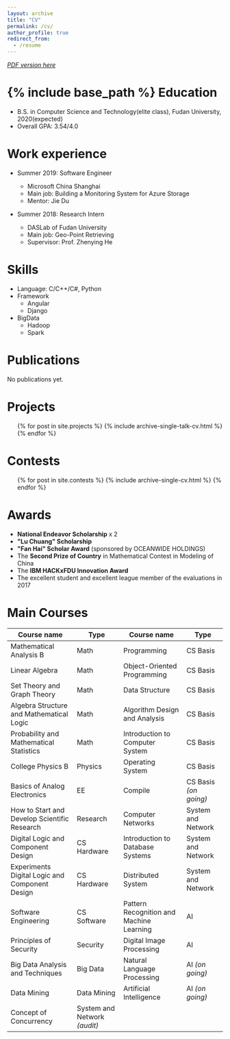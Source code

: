```yaml
---
layout: archive
title: "CV"
permalink: /cv/
author_profile: true
redirect_from:
  - /resume
---
```


*[PDF version here](../files/CV_of_Chaokun.pdf)*

{% include base_path %}
Education
======
* B.S. in Computer Science and Technology(elite class), Fudan University, 2020(expected)
* Overall GPA: 3.54/4.0 

Work experience
======
* Summer 2019: Software Engineer
  * Microsoft China Shanghai
  * Main job: Building a Monitoring System for Azure Storage
  * Mentor: Jie Du

* Summer 2018: Research Intern
  * DASLab of Fudan University
  * Main job: Geo-Point Retrieving
  * Supervisor: Prof. Zhenying He
  
Skills
======
* Language: C/C++/C#, Python
* Framework 
  * Angular
  * Django
* BigData
  * Hadoop
  * Spark

Publications
======
No publications yet.
  
Projects
======
  <ul>{% for post in site.projects %}
    {% include archive-single-talk-cv.html %}
  {% endfor %}</ul>
  
Contests
======
  <ul>{% for post in site.contests %}
    {% include archive-single-cv.html %}
  {% endfor %}</ul>
  
Awards
======
* **National Endeavor Scholarship** x 2
* **"Lu Chuang" Scholarship**
* **"Fan Hai" Scholar Award** (sponsored by OCEANWIDE HOLDINGS)
* The **Second Prize of Country** in Mathematical Contest in Modeling of China
* The **IBM HACKxFDU Innovation Award**
* The excellent student and excellent league member of the evaluations in 2017

Main Courses
======

| Course name  | Type         | Course name  | Type       |
| ------------ | ------------ | ------------ | ---------- |
| Mathematical Analysis B | Math | Programming | CS Basis |
| Linear Algebra | Math | Object-Oriented Programming | CS Basis |
| Set Theory and Graph Theory | Math | Data Structure | CS Basis |
| Algebra Structure and Mathematical Logic | Math | Algorithm Design and Analysis | CS Basis |
| Probability and Mathematical Statistics | Math | Introduction to Computer System | CS Basis | 
| College Physics B | Physics | Operating System | CS Basis |
| Basics of Analog Electronics | EE | Compile | CS Basis *(on going)* |
| How to Start and Develop Scientific Research | Research | Computer Networks | System and Network |
| Digital Logic and Component Design | CS Hardware | Introduction to Database Systems | System and Network |
| Experiments Digital Logic and Component Design | CS Hardware | Distributed System | System and Network |
| Software Engineering | CS Software | Pattern Recognition and Machine Learning | AI | 
| Principles of Security | Security | Digital Image Processing | AI |
| Big Data Analysis and Techniques | Big Data | Natural Language Processing | AI *(on going)* |
| Data Mining | Data Mining | Artificial Intelligence | AI *(on going)* | 
| Concept of Concurrency | System and Network *(audit)* |
